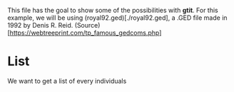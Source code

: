 This file has the goal to show some of the possibilities with **gtit**.
For this example, we will be using (royal92.ged)[./royal92.ged], a .GED file made in 1992 by Denis R. Reid. (Source)[https://webtreeprint.com/tp_famous_gedcoms.php]

# List
We want to get a list of every individuals